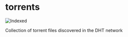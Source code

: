 torrents 
========
![Indexed](https://img.shields.io/badge/indexed-149094-blue)

Collection of torrent files discovered in the DHT network
